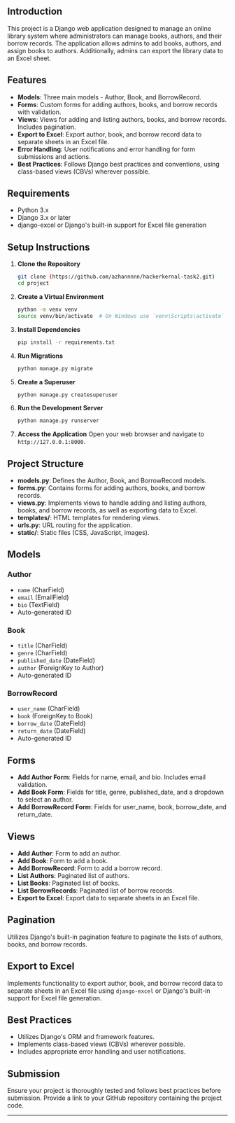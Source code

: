 ## Introduction
This project is a Django web application designed to manage an online library system where administrators can manage books, authors, and their borrow records. The application allows admins to add books, authors, and assign books to authors. Additionally, admins can export the library data to an Excel sheet.

## Features
- **Models**: Three main models - Author, Book, and BorrowRecord.
- **Forms**: Custom forms for adding authors, books, and borrow records with validation.
- **Views**: Views for adding and listing authors, books, and borrow records. Includes pagination.
- **Export to Excel**: Export author, book, and borrow record data to separate sheets in an Excel file.
- **Error Handling**: User notifications and error handling for form submissions and actions.
- **Best Practices**: Follows Django best practices and conventions, using class-based views (CBVs) wherever possible.

## Requirements
- Python 3.x
- Django 3.x or later
- django-excel or Django's built-in support for Excel file generation

## Setup Instructions
1. **Clone the Repository**
    ```bash
    git clone (https://github.com/azhannnnn/hackerkernal-task2.git)
    cd project
    ```

2. **Create a Virtual Environment**
    ```bash
    python -m venv venv
    source venv/bin/activate  # On Windows use `venv\Scripts\activate`
    ```

3. **Install Dependencies**
    ```bash
    pip install -r requirements.txt
    ```

4. **Run Migrations**
    ```bash
    python manage.py migrate
    ```

5. **Create a Superuser**
    ```bash
    python manage.py createsuperuser
    ```

6. **Run the Development Server**
    ```bash
    python manage.py runserver
    ```

7. **Access the Application**
    Open your web browser and navigate to `http://127.0.0.1:8000`.

## Project Structure
- **models.py**: Defines the Author, Book, and BorrowRecord models.
- **forms.py**: Contains forms for adding authors, books, and borrow records.
- **views.py**: Implements views to handle adding and listing authors, books, and borrow records, as well as exporting data to Excel.
- **templates/**: HTML templates for rendering views.
- **urls.py**: URL routing for the application.
- **static/**: Static files (CSS, JavaScript, images).

## Models
### Author
- `name` (CharField)
- `email` (EmailField)
- `bio` (TextField)
- Auto-generated ID

### Book
- `title` (CharField)
- `genre` (CharField)
- `published_date` (DateField)
- `author` (ForeignKey to Author)
- Auto-generated ID

### BorrowRecord
- `user_name` (CharField)
- `book` (ForeignKey to Book)
- `borrow_date` (DateField)
- `return_date` (DateField)
- Auto-generated ID

## Forms
- **Add Author Form**: Fields for name, email, and bio. Includes email validation.
- **Add Book Form**: Fields for title, genre, published_date, and a dropdown to select an author.
- **Add BorrowRecord Form**: Fields for user_name, book, borrow_date, and return_date.

## Views
- **Add Author**: Form to add an author.
- **Add Book**: Form to add a book.
- **Add BorrowRecord**: Form to add a borrow record.
- **List Authors**: Paginated list of authors.
- **List Books**: Paginated list of books.
- **List BorrowRecords**: Paginated list of borrow records.
- **Export to Excel**: Export data to separate sheets in an Excel file.

## Pagination
Utilizes Django's built-in pagination feature to paginate the lists of authors, books, and borrow records.

## Export to Excel
Implements functionality to export author, book, and borrow record data to separate sheets in an Excel file using `django-excel` or Django's built-in support for Excel file generation.

## Best Practices
- Utilizes Django's ORM and framework features.
- Implements class-based views (CBVs) wherever possible.
- Includes appropriate error handling and user notifications.

## Submission
Ensure your project is thoroughly tested and follows best practices before submission. Provide a link to your GitHub repository containing the project code. 

---
